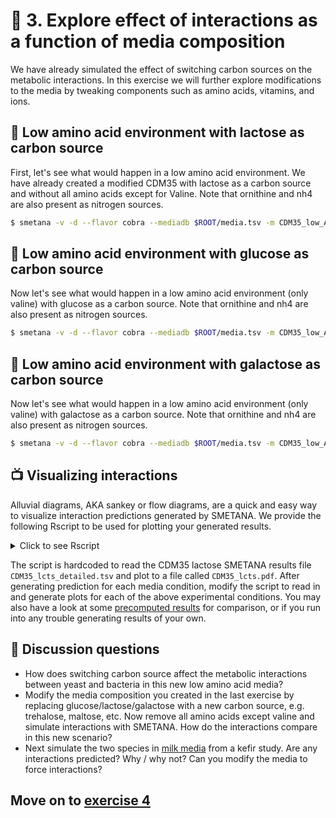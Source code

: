# 🧫 3. Explore effect of interactions as a function of media composition

We have already simulated the effect of switching carbon sources on the metabolic interactions. In this exercise we will further explore modifications to the media by tweaking components such as amino acids, vitamins, and ions.

## 🥦 Low amino acid environment with lactose as carbon source

First, let's see what would happen in a low amino acid environment. We have already created a modified CDM35 with lactose as a carbon source and without all amino acids except for Valine. Note that ornithine and nh4 are also present as nitrogen sources.


```bash
$ smetana -v -d --flavor cobra --mediadb $ROOT/media.tsv -m CDM35_low_AA_lcts -o $ROOT/CDM35_low_AA_lcts $ROOT/models/*.xml && paste $ROOT/CDM35_low_AA_lcts_detailed.tsv
```
  
## 🍅 Low amino acid environment with glucose as carbon source

Now let's see what would happen in a low amino acid environment (only valine) with glucose as a carbon source. Note that ornithine and nh4 are also present as nitrogen sources.

```bash
$ smetana -v -d --flavor cobra --mediadb $ROOT/media.tsv -m CDM35_low_AA_glc -o $ROOT/CDM35_low_AA_glc $ROOT/models/*.xml && paste $ROOT/CDM35_low_AA_glc_detailed.tsv
```
  
## 🍆 Low amino acid environment with galactose as carbon source

Now let's see what would happen in a low amino acid environment (only valine) with galactose as a carbon source. Note that ornithine and nh4 are also present as nitrogen sources.

```bash
$ smetana -v -d --flavor cobra --mediadb $ROOT/media.tsv -m CDM35_low_AA_gal -o $ROOT/CDM35_low_AA_gal $ROOT/models/*.xml && paste $ROOT/CDM35_low_AA_gal_detailed.tsv
```

## 📺 Visualizing interactions

Alluvial diagrams, AKA sankey or flow diagrams, are a quick and easy way to visualize interaction predictions generated by SMETANA. We provide the following Rscript to be used for plotting your generated results. 

<details>
    <summary>Click to see Rscript</summary>

https://github.com/franciscozorrilla/EMBOMicroCom/blob/905fb9fc674d2af731fc978079597f6027b15c1a/plot_interactions.R#L1-L23

  </details>

    
The script is hardcoded to read the CDM35 lactose SMETANA results file `CDM35_lcts_detailed.tsv` and plot to a file called `CDM35_lcts.pdf`. After generating prediction for each media condition, modify the script to read in and generate plots for each of the above experimental conditions. You may also have a look at some [precomputed results](https://github.com/franciscozorrilla/EMBOMicroCom/blob/main/exercises/precomputed_simulations.md) for comparison, or if you run into any trouble generating results of your own.

## 💎 Discussion questions

* How does switching carbon source affect the metabolic interactions between yeast and bacteria in this new low amino acid media?
* Modify the media composition you created in the last exercise by replacing glucose/lactose/galactose with a new carbon source, e.g. trehalose, maltose, etc. Now remove all amino acids except valine and simulate interactions with SMETANA. How do the interactions compare in this new scenario?
* Next simulate the two species in [milk media](https://github.com/cdanielmachado/kefir_paper/blob/master/misc_data/milk_composition.tsv) from a kefir study. Are any interactions predicted? Why / why not? Can you modify the media to force interactions?

## Move on to [exercise 4](https://github.com/franciscozorrilla/EMBOMicroCom/blob/main/exercises/exercise_4.md)
